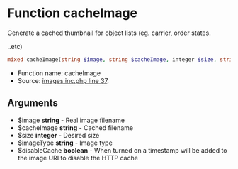 Function cacheImage
===========================

Generate a cached thumbnail for object lists (eg. carrier, order states.

..etc)

```php
mixed cacheImage(string $image, string $cacheImage, integer $size, string $imageType, boolean $disableCache)
```

* Function name: cacheImage
* Source: [images.inc.php line 37](https://github.com/PrestaShop/PrestaShop/blob/1.5.0.3/images.inc.php#L37).

Arguments
---------

* $image **string** - Real image filename
* $cacheImage **string** - Cached filename
* $size **integer** - Desired size
* $imageType **string** - Image type
* $disableCache **boolean** - When turned on a timestamp will be added to the image URI to disable the HTTP cache

